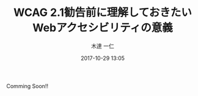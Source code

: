 ﻿---
title: WCAG 2.1勧告前に理解しておきたいWebアクセシビリティの意義
description: "WCAG 2.1勧告前に理解しておきたいWebアクセシビリティの意義"
date: 2017-10-29 13:05
sessionlevel: 50
author: 木達 一仁
category: sessions
---
Comming Soon!!
